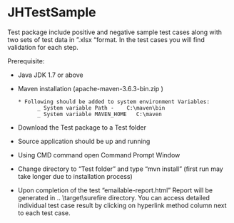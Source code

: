 # JHTestSample

Test package include positive and negative sample test cases along with two sets of test data in ”.xlsx “format.
In the test cases  you will find validation for each step.

Prerequisite:

* Java JDK 1.7 or above
* Maven installation (apache-maven-3.6.3-bin.zip )
      
      * Following should be added to system environment Variables:
            _ System variable Path -	C:\maven\bin
            _ System variable MAVEN_HOME   C:\maven


 * Download the Test package to a Test folder 
 * Source application should be up and running
 * Using CMD command open Command Prompt Window
 * Change directory to “Test folder” and type “mvn install” (first run may take longer due to installation process)
 * Upon completion of the test “emailable-report.html” Report will be generated in .. \target\surefire
    directory. You can  access detailed individual test case result by clicking on hyperlink method column next to each test case.
